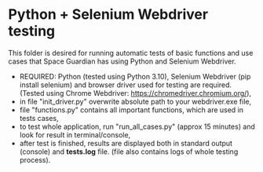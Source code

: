 <h1>Python + Selenium Webdriver testing</h1>

This folder is desired for running automatic tests of basic functions and use cases that Space Guardian has using Python and Selenium Webdriver.

- REQUIRED: Python (tested using Python 3.10), Selenium Webdriver (pip install selenium) and browser driver used for testing are required. (Tested using Chrome Webdriver: https://chromedriver.chromium.org/),
- in file "init_driver.py" overwrite absolute path to your webdriver.exe file,
- file "functions.py" contains all important functions, which are used in tests cases,
- to test whole application, run "run_all_cases.py" (approx 15 minutes) and look for result in terminal/console,
- after test is finished, results are displayed both in standard output (console) and <b>tests.log</b> file. (file also contains logs of whole testing process).
